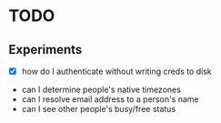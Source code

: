# TODO

## Experiments

- [x] how do I authenticate without writing creds to disk
- can I determine people's native timezones
- can I resolve email address to a person's name
- can I see other people's busy/free status
